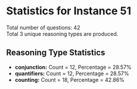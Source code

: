 # Statistics for Instance 51<br/>
Total number of questions: 42<br/>
Total 3 unique reasoning types are produced.<br/>
## Reasoning Type Statistics<br/>
- **conjunction:** Count = 12, Percentage = 28.57%<br/>
- **quantifiers:** Count = 12, Percentage = 28.57%<br/>
- **counting:** Count = 18, Percentage = 42.86%<br/>
